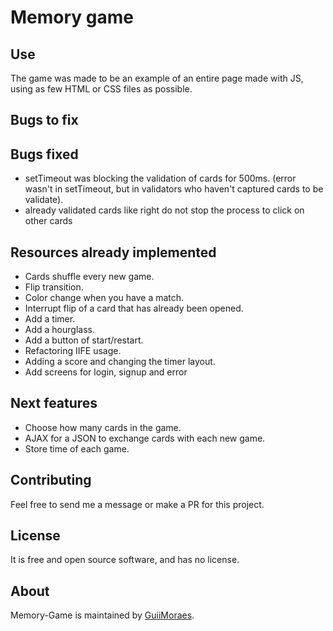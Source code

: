 # Memory game

## Use

The game was made to be an example of an entire page made with JS, using as few HTML or CSS files as possible.

## Bugs to fix

## Bugs fixed

- setTimeout was blocking the validation of cards for 500ms. (error wasn't in setTimeout, but in validators who haven't captured cards to be validate).
- already validated cards like right do not stop the process to click on other cards

## Resources already implemented

- Cards shuffle every new game.
- Flip transition.
- Color change when you have a match.
- Interrupt flip of a card that has already been opened.
- Add a timer.
- Add a hourglass.
- Add a button of start/restart.
- Refactoring IIFE usage.
- Adding a score and changing the timer layout.
- Add screens for login, signup and error 

## Next features

- Choose how many cards in the game.
- AJAX for a JSON to exchange cards with each new game.
- Store time of each game.

## Contributing

Feel free to send me a message or make a PR for this project.

## License

It is free and open source software, and has no license.

## About

Memory-Game is maintained by [GuiiMoraes](https://github.com/GuiiMoraes).
